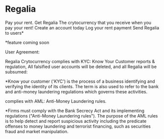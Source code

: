 # Regalia
Pay your rent. Get Regalia
The crytocurrency that you receive when you pay your rent! 
Create an account today
Log your rent payment
Send Regalia to users*

*feature coming soon 

User Agreement:

Regalia Crytocurrency complies with KYC: Know Your Customer reports & regulation, All falsified user accounts will be deleted, and all Regalia will be subsumed:

*Know your customer ('KYC') is the process of a business identifying and verifying the identity of its clients. The term is also used to refer to the bank and anti-money laundering regulations which governs these activities.


complies with AML: Anti-Money Laundering rules.

*Firms must comply with the Bank Secrecy Act and its implementing regulations ("Anti-Money Laundering rules"). The purpose of the AML rules is to help detect and report suspicious activity including the predicate offenses to money laundering and terrorist financing, such as securities fraud and market manipulation.
